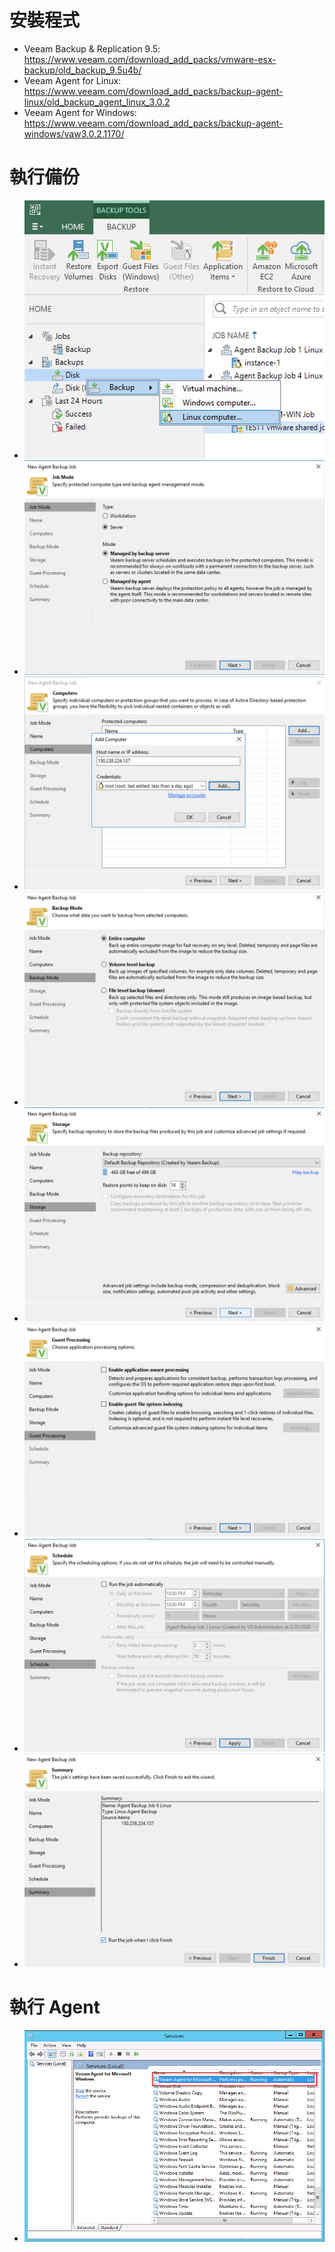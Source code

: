 # 安裝程式
- Veeam Backup & Replication 9.5: https://www.veeam.com/download_add_packs/vmware-esx-backup/old_backup_9.5u4b/
- Veeam Agent for Linux: https://www.veeam.com/download_add_packs/backup-agent-linux/old_backup_agent_linux_3.0.2
- Veeam Agent for Windows: https://www.veeam.com/download_add_packs/backup-agent-windows/vaw3.0.2.1170/

# 執行備份
- ![](../../img/veeam/backup-sop-1.png?raw=true)
- ![](../../img/veeam/backup-sop-2.png?raw=true)
- ![](../../img/veeam/backup-sop-3.png?raw=true)
- ![](../../img/veeam/backup-sop-4.png?raw=true)
- ![](../../img/veeam/backup-sop-5.png?raw=true)
- ![](../../img/veeam/backup-sop-6.png?raw=true)
- ![](../../img/veeam/backup-sop-7.png?raw=true)
- ![](../../img/veeam/backup-sop-8.png?raw=true)

# 執行 Agent
- ![](../../img/veeam/execute-windows-agent.png?raw=true)